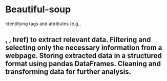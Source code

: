 # Beautiful-soup
Identifying tags and attributes (e.g., <h2>, <a>, href) to extract relevant data.
Filtering and selecting only the necessary information from a webpage.
Storing extracted data in a structured format using pandas DataFrames.
Cleaning and transforming data for further analysis.
